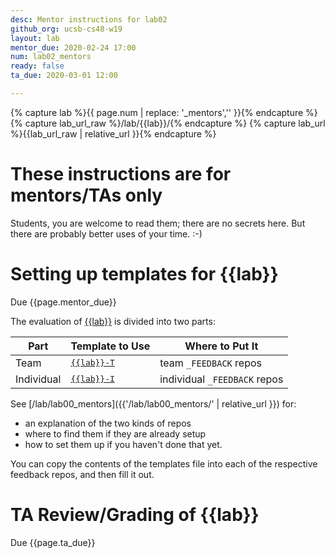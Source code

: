 ```yaml
---
desc: Mentor instructions for lab02
github_org: ucsb-cs48-w19
layout: lab
mentor_due: 2020-02-24 17:00
num: lab02_mentors
ready: false
ta_due: 2020-03-01 12:00

---
```


<div style="display:none">
https://ucsb-cs48.github.io/w19/lab/lab02_mentors/
</div>

{% capture lab %}{{ page.num | replace: '_mentors','' }}{% endcapture %}
{% capture lab_url_raw %}/lab/{{lab}}/{% endcapture %}
{% capture lab_url %}{{lab_url_raw | relative_url }}{% endcapture %}


# These instructions are for mentors/TAs only

Students, you are welcome to read them; there are no secrets here.   But there are probably better uses of your time. :-)

# Setting up templates for {{lab}}

Due {{page.mentor_due}}

The evaluation of [{{lab}}]({{lab_url}}) is divided into two parts:

| Part | Template to Use | Where to Put It |
|------|-----------------|-----------------|
| Team | [<tt>{{lab}}-T</tt>](https://github.com/{{page.github_org}}/FEEDBACK_TEMPLATES/blob/master/{{lab}}-T.md) | team `_FEEDBACK` repos |
| Individual | [<tt>{{lab}}-I</tt>](https://github.com/{{page.github_org}}/FEEDBACK_TEMPLATES/blob/master/{{lab}}-I.md) | individual `_FEEDBACK` repos |

See [/lab/lab00_mentors]({{'/lab/lab00_mentors/' | relative_url }}) for:
* an explanation of the two kinds of repos
* where to find them if they are already setup
* how to set them up if you haven't done that yet.

You can copy the contents of the templates file into each of the respective feedback repos, and then fill it out.

# TA Review/Grading of {{lab}}

Due {{page.ta_due}}
